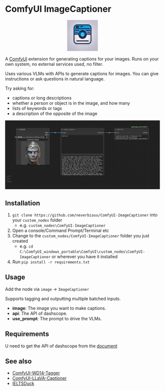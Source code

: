 # ComfyUI ImageCaptioner

<div align="center">
    <img src="assets/icon.png" style="width: 20%;" />
</div>

A [ComfyUI](https://github.com/comfyanonymous/ComfyUI) extension for generating captions for your images. Runs on your own system, no external services used, no filter.

Uses various VLMs with APIs to generate captions for images. You can give instructions or ask questions in natural language. 

Try asking for:

* captions or long descriptions
* whether a person or object is in the image, and how many
* lists of keywords or tags
* a description of the opposite of the image

![workflow](assets/workflow.png)

## Installation

1. `git clone https://github.com/neverbiasu/ComfyUI-ImageCaptioner` into your `custom_nodes` folder 
    - e.g. `custom_nodes\ComfyUI-ImageCaptioner`  
2. Open a console/Command Prompt/Terminal etc
3. Change to the `custom_nodes/ComfyUI-ImageCaptioner` folder you just created 
    - e.g. `cd C:\ComfyUI_windows_portable\ComfyUI\custom_nodes\ComfyUI-ImageCaptioner` or wherever you have it installed
4. Run `pip install -r requirements.txt`

## Usage

Add the node via `image` -> `ImageCaptioner`  

Supports tagging and outputting multiple batched inputs.  
- **image**: The image you want to make captions. 
- **api**: The API of dashscope.
- **use_prompt**: The prompt to drive the VLMs.

## Requirements

U need to get the API of dashscope from the [document](https://help.aliyun.com/zh/dashscope/developer-reference/acquisition-and-configuration-of-api-key?spm=a2c4g.11186623.0.0.7a32fa70GIg3tt)

## See also

* [ComfyUI-WD14-Tagger](https://github.com/pythongosssss/ComfyUI-WD14-Tagger)
* [ComfyUI-LLaVA-Captioner](https://github.com/ceruleandeep/ComfyUI-LLaVA-Captioner)
* [IELTSDuck](https://github.com/neverbiasu/IELTSDuck)
